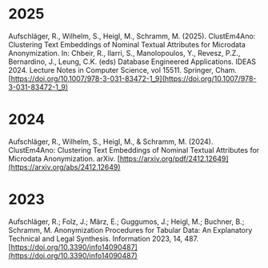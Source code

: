# 2025
Aufschläger, R., Wilhelm, S., Heigl, M., Schramm, M. (2025). ClustEm4Ano: Clustering Text Embeddings of Nominal Textual Attributes for Microdata Anonymization. In: Chbeir, R., Ilarri, S., Manolopoulos, Y., Revesz, P.Z., Bernardino, J., Leung, C.K. (eds) Database Engineered Applications. IDEAS 2024. Lecture Notes in Computer Science, vol 15511. Springer, Cham. [https://doi.org/10.1007/978-3-031-83472-1_9](https://doi.org/10.1007/978-3-031-83472-1_9)

# 2024
Aufschläger, R., Wilhelm, S., Heigl, M., & Schramm, M. (2024). ClustEm4Ano: Clustering Text Embeddings of Nominal Textual Attributes for Microdata Anonymization. arXiv. 
[https://arxiv.org/pdf/2412.12649](https://arxiv.org/abs/2412.12649)

# 2023
Aufschläger, R.; Folz, J.; März, E.; Guggumos, J.; Heigl, M.; Buchner, B.; Schramm, M. Anonymization Procedures for Tabular Data: An Explanatory Technical and Legal Synthesis. Information 2023, 14, 487. 
[https://doi.org/10.3390/info14090487](https://doi.org/10.3390/info14090487)
